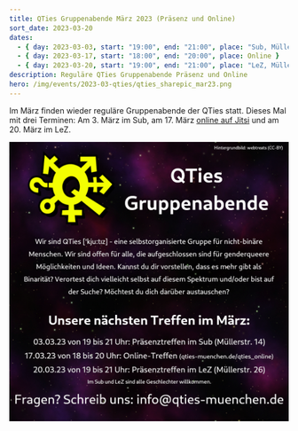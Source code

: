 ```yaml
---
title: QTies Gruppenabende März 2023 (Präsenz und Online)
sort_date: 2023-03-20
dates:
  - { day: 2023-03-03, start: "19:00", end: "21:00", place: "Sub, Müllerstraße 14" }
  - { day: 2023-03-17, start: "18:00", end: "20:00", place: Online }
  - { day: 2023-03-20, start: "19:00", end: "21:00", place: "LeZ, Müllerstraße 26" }
description: Reguläre QTies Gruppenabende Präsenz und Online
hero: /img/events/2023-03-qties/qties_sharepic_mar23.png
---
```


Im März finden wieder reguläre Gruppenabende der QTies statt.
Dieses Mal mit drei Terminen:
Am 3. März im Sub, am 17. März [online auf Jitsi](/qties_online) und am 20. März im LeZ.

![](/img/events/2023-03-qties/qties_sharepic_mar23.png)
